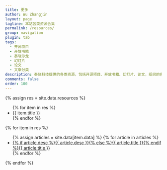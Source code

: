 ```yaml
---
title: 更多
author: Wu Zhangjin
layout: page
tagline: 本站各类资源合集
permalink: /resources/
group: navigation
plugin: tab
tags:
  - 开源项目
  - 开放书籍
  - 泰晓沙龙
  - 幻灯片
  - 论文
  - 文章分类
description: 泰晓科技提供的各类资源，包括开源项目、开放书籍、幻灯片、论文，组织的各类沙龙活动以及所有文章分类、标签、作者等信息。
comments: false
order: 100
---
```


{% assign res = site.data.resources %}
<div class="tab_mouseover">
  <div class="tab_header">
    <ul>
    {% for item in res %}
     <li {% if item.title == res.first.title %}class="active"{% endif %}>{{ item.title }}</li>
    {% endfor %}
    </ul>
  </div>
  <div class="tab_content">
    {% for item in res %}
    <div class='tab_content_item {% if item.title == res.first.title %}active{% endif %}'>
     <ul>
     {% assign articles = site.data[item.data] %}
     {% for article in articles %}
       <li><a ref="bookmark" class="tooltip article" href="{{ article.url }}"><span>{% if article.desc %}{{ article.desc }}{% else %}{{ article.title }}{% endif %}</span>{{ article.title }}</a></li>
     {% endfor %}
     </ul>
    </div>
   {% endfor %}
  </div>
</div>

